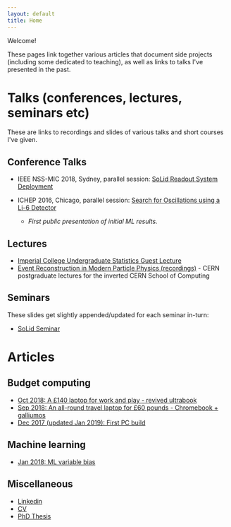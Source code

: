 ```yaml
---
layout: default
title: Home
---
```

Welcome! 

These pages link together various articles that document side projects (including some dedicated to teaching), as well as links to talks I've presented in the past. 

# Talks (conferences, lectures, seminars etc)
These are links to recordings and slides of various talks and short courses I've given. 

## Conference Talks
* IEEE NSS-MIC 2018, Sydney, parallel session: [SoLid Readout System Deployment](https://docs.google.com/presentation/d/1qcqOHY9K6Ar2kKZ57ezKluTK-WNwd6h4w7HuhNr2ueQ/edit?usp=sharing)

* ICHEP 2016, Chicago, parallel session: [Search for Oscillations using a Li-6 Detector](https://indico.cern.ch/event/432527/contributions/1071381/attachments/1320565/1980237/DS_ICHEP2016_final.pdf)
    * *First public presentation of initial ML results.*

## Lectures
* [Imperial College Undergraduate Statistics Guest Lecture](https://docs.google.com/presentation/d/15a8Mkx4_-7MpbTkr19Lzwt1GvY1E_9tTFbj0JF_gars/edit?usp=sharing)
* [Event Reconstruction in Modern Particle Physics (recordings)](https://cds.cern.ch/record/2135810?ln=en) - CERN postgraduate lectures for the inverted CERN School of Computing 

## Seminars
These slides get slightly appended/updated for each seminar in-turn:

* [SoLid Seminar](https://docs.google.com/presentation/d/1tlrCHkvQ7dmh4VeXptU74msMW5f7Nsg-cDJwPxF1fFY/edit?usp=sharing)



# Articles

## Budget computing

* [Oct 2018: A £140 laptop for work and play - revived ultrabook](revived_ultrabook.md)
* [Sep 2018: An all-round travel laptop for £60 pounds - Chromebook + galliumos](chromebook.md)
* [Dec 2017 (updated Jan 2019): First PC build](first_pc_build.md)

## Machine learning
* [Jan 2018: ML variable bias](ML_variable_eff.md)

## Miscellaneous 
* [Linkedin](https://www.linkedin.com/in/dan-saunders1)
* [CV](https://docs.google.com/presentation/d/1iZIS_xMB8x9g1Ssl9PkKczQFYJDElCwMh0Sbms5sIxE/edit?usp=sharing)
* [PhD Thesis](http://solid-experiment.org/sites/default/files/pdf/thesis/Thesis_final.pdf)
